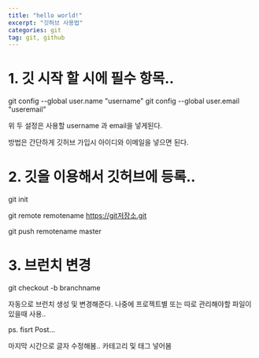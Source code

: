 ```yaml
---
title: "hello world!"
excerpt: "깃허브 사용법"
categories: git
tag: git, github
---
```




# 1. 깃 시작 할 시에 필수 항목..

git config --global user.name "username"
git config --global user.email "useremail"

위 두 설정은 사용할 username 과 email을 넣게된다.

방법은 간단하게 깃허브 가입시 아이디와 이메일을 넣으면 된다.


# 2. 깃을 이용해서 깃허브에 등록..

git init

git remote remotename https://git저장소.git

git push remotename master


# 3. 브런치 변경

git checkout -b branchname

자동으로 브런치 생성 및 변경해준다.
나중에 프로젝트별 또는 따로 관리해야할 파일이 있을때 사용..




ps.
fisrt Post...

마지막 시간으로 글자 수정해봄..
카테고리 및 태그 넣어봄
